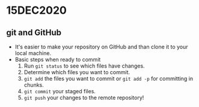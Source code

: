 # 15DEC2020

## git and GitHub

* It's easier to make your repository on GitHub and than clone it to your local machine.
* Basic steps when ready to commit
    1. Run `git status` to see which files have changes.
    2. Determine which files you want to commit.
    3. `git add` the files you want to commit or `git add -p` for committing in chunks.
    4. `git commit` your staged files.
    5. `git push` your changes to the remote repository!
